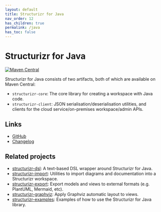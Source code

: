 ```yaml
---
layout: default
title: Structurizr for Java
nav_order: 12
has_children: true
permalink: /java
has_toc: false
---
```


# Structurizr for Java

[![Maven Central](https://img.shields.io/maven-central/v/com.structurizr/structurizr-client.svg?label=Maven%20Central)](https://search.maven.org/artifact/com.structurizr/structurizr-client)

Structurizr for Java consists of two artifacts, both of which are available on Maven Central:

- `structurizr-core`: The core library for creating a workspace with Java code.
- `structurizr-client`: JSON serialisation/deserialisation utilities, and clients for the cloud service/on-premises workspace/admin APIs.

## Links

- [GitHub](https://github.com/structurizr/java)
- [Changelog](https://github.com/structurizr/java/blob/master/docs/changelog.md)

## Related projects

- [structurizr-dsl](/dsl): A text-based DSL wrapper around Structurizr for Java.
- [structurizr-import](https://github.com/structurizr/java/tree/master/structurizr-import): Utilities to import diagrams and documentation into a Structurizr workspace.
- [structurizr-export](/export): Export models and views to external formats (e.g. PlantUML, Mermaid, etc).
- [structurizr-graphviz](https://github.com/structurizr/graphviz): Apply Graphviz automatic layout to views.
- [structurizr-examples](https://github.com/structurizr/examples/tree/main/java): Examples of how to use the Structurizr for Java library.